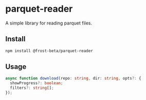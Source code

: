 # parquet-reader

A simple library for reading parquet files.

## Install

```sh
npm install @frost-beta/parquet-reader
```

## Usage

```ts
async function download(repo: string, dir: string, opts?: {
  showProgress?: boolean;
  filters?: string[];
});
```
